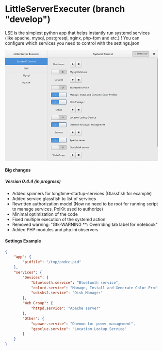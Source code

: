 # LittleServerExecuter (branch "develop")
LSE is the simplest python app that helps instantly run systemd services
(like apache, mysql, postgresql, nginx, php-fpm and etc.)
! You can configure which services you need to control with the settings.json

![alt tag](https://github.com/PandaHugMonster/LittleServerExecuter/blob/master/picture_preview_v0.4.4.png)

#### Big changes

##### Version 0.4.4 (in progress)
 * Added spinners for longtime-startup-services (Glassfish for example)
 * Added service glassfish to list of services
 * Rewritten authorization model (Now no need to be root for running script to manage services, PolKit used to authorize)
 * Minimal optimization of the code
 * Fixed multiple execution of the systemd action
 * Removed warning: "Gtk-WARNING **: Overriding tab label for notebook"
 * Added PHP modules and php.ini observers

#### Settings Example
```json
{
	"app": {
		"pidfile": "/tmp/pndcc.pid"
	},
	"services": {
		"Devices": {
			"bluetooth.service": "Bluetooth service",
			"colord.service": "Manage, Install and Generate Color Profiles",
			"udisks2.service": "Disk Manager"
		},
		"Web Group": {
			"httpd.service": "Apache server"
		},
		"Other": {
			"upower.service": "Daemon for power management",
			"geoclue.service": "Location Lookup Service"
		}
	}
}
````

